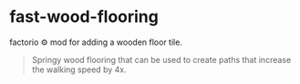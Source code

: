 # fast-wood-flooring

factorio :gear: mod for adding a wooden floor tile.

> Springy wood flooring that can be used to create paths that increase the walking speed by 4x.
